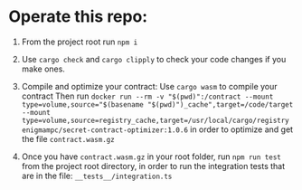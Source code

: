 # Operate this repo:

1. From the project root run
`npm i`

2. Use `cargo check` and `cargo clipply` to check your code changes if you make ones.
   
3. Compile and optimize your contract:
   Use `cargo wasm` to compile your contract
   Then run
   `docker run --rm -v "$(pwd)":/contract --mount type=volume,source="$(basename "$(pwd)")_cache",target=/code/target --mount type=volume,source=registry_cache,target=/usr/local/cargo/registry enigmampc/secret-contract-optimizer:1.0.6`
   in order to optimize and get the file `contract.wasm.gz`
   
4. Once you have `contract.wasm.gz` in your root folder, run `npm run test` from the project root directory, in order to run the integration tests that are in the file: `__tests__/integration.ts`
